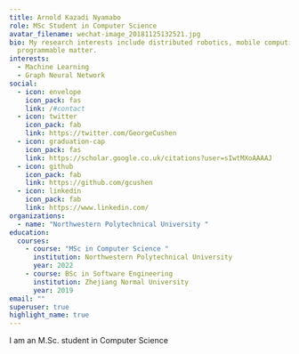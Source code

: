 ```yaml
---
title: Arnold Kazadi Nyamabo
role: MSc Student in Computer Science
avatar_filename: wechat-image_20181125132521.jpg
bio: My research interests include distributed robotics, mobile computing and
  programmable matter.
interests:
  - Machine Learning
  - Graph Neural Network
social:
  - icon: envelope
    icon_pack: fas
    link: /#contact
  - icon: twitter
    icon_pack: fab
    link: https://twitter.com/GeorgeCushen
  - icon: graduation-cap
    icon_pack: fas
    link: https://scholar.google.co.uk/citations?user=sIwtMXoAAAAJ
  - icon: github
    icon_pack: fab
    link: https://github.com/gcushen
  - icon: linkedin
    icon_pack: fab
    link: https://www.linkedin.com/
organizations:
  - name: "Northwestern Polytechnical University "
education:
  courses:
    - course: "MSc in Computer Science "
      institution: Northwestern Polytechnical University
      year: 2022
    - course: BSc in Software Engineering
      institution: Zhejiang Normal University
      year: 2019
email: ""
superuser: true
highlight_name: true
---
```

I am an M.Sc. student in Computer Science